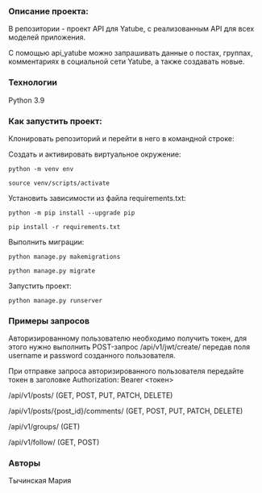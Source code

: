 ### Описание проекта:

В репозитории - проект API для Yatube, с реализованным API для всех моделей приложения.

С помощью api_yatube можно запрашивать данные о постах, группах, комментариях в социальной сети Yatube, а также создавать новые.

### Технологии

Python 3.9

### Как запустить проект:

Клонировать репозиторий и перейти в него в командной строке:

Cоздать и активировать виртуальное окружение:

```
python -m venv env
```

```
source venv/scripts/activate
```

Установить зависимости из файла requirements.txt:

```
python -m pip install --upgrade pip
```

```
pip install -r requirements.txt
```

Выполнить миграции:

```
python manage.py makemigrations
```

```
python manage.py migrate
```

Запустить проект:

```
python manage.py runserver
```

### Примеры запросов

Авторизированному пользователю необходимо получить токен, для этого нужно выполнить POST-запрос /api/v1/jwt/create/ передав поля username и password созданного пользователя.

При отправке запроса авторизированного пользователя передайте токен в заголовке Authorization: Bearer <токен>

/api/v1/posts/ (GET, POST, PUT, PATCH, DELETE)

/api/v1/posts/{post_id}/comments/ (GET, POST, PUT, PATCH, DELETE)

/api/v1/groups/ (GET)

/api/v1/follow/ (GET, POST)

### Авторы

Тычинская Мария
